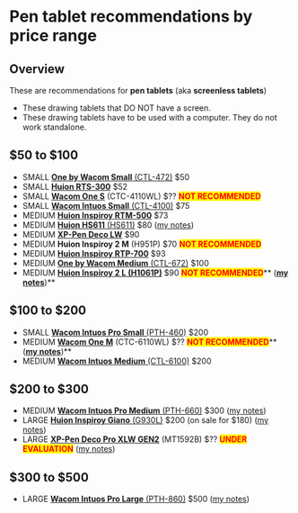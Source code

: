 # Pen tablet recommendations by price range

## Overview

These are recommendations for **pen tablets** (aka **screenless tablets**)

* These drawing tablets that DO NOT have a screen.
* These drawing tablets have to be used with a computer. They do not work standalone.

## $50 to $100&#x20;

* SMALL [**One by Wacom Small** (CTL-472)](../../product-info/wacom/one-by-wacom/one-by-wacom-small-ctl-472.md) $50&#x20;
* SMALL [**Huion RTS-300**](../../product-info/huion/huion-inspiroy/huion-inspiroy-rts-300.md) $52&#x20;
* SMALL [**Wacom One S**](../../product-info/wacom/wacom-one/wacom-one-gen2-drawing-tablets.md) (CTC-4110WL) $?? <mark style="color:red;">**NOT RECOMMENDED**</mark>
* SMALL [**Wacom Intuos Small** (CTL-4100)](../../product-info/wacom/wacom-intuos/wacom-intuos-small-ctl-4100.md) $75&#x20;
* MEDIUM  [**Huion Inspiroy RTM-500**](../../product-info/huion/huion-inspiroy/huion-inspiroy-rtm-500.md) $73
* MEDIUM [**Huion HS611** (HS611)](../../product-info/huion/huion-inspiroy/huion-hs611.md) $80 ([my notes](../../7p-notes/7p-notes-huion/7p-notes-huion-hs611.md))
* MEDIUM [**XP-Pen Deco LW**](../../product-info/xp-pen/xp-pen-deco/xp-pen-deco-lw-it1060b.md) $90&#x20;
* MEDIUM **Huion Inspiroy 2 M** (H951P) $70 <mark style="color:red;">**NOT RECOMMENDED**</mark>
* MEDIUM [**Huion Inspiroy RTP-700**](../../product-info/huion/huion-inspiroy/huion-inspiroy-rtp-700.md)  $93&#x20;
* MEDIUM [**One by Wacom Medium** (CTL-672)](../../product-info/wacom/one-by-wacom/one-by-wacom-medium-ctl-672.md) $100&#x20;
* MEDIUM [**Huion Inspiroy 2 L (H1061P)**](../../product-info/huion/huion-inspiroy/huion-inspiroy-2-l-h1061p.md) $90 <mark style="color:red;">**NOT RECOMMENDED**</mark>** (**[**my notes**](../../7p-notes/7p-notes-huion/7p-notes-huion-inspiroy-2-l-h1061p.md)**)**

## $100 to $200

* SMALL [**Wacom Intuos Pro Small** (PTH-460)](../../product-info/wacom/wacom-intuos-pro/wacom-intuos-pro-small-pth-460.md) $200&#x20;
* MEDIUM [**Wacom One M**](../../product-info/wacom/wacom-one/wacom-one-gen2-drawing-tablets.md) (CTC-6110WL) $?? <mark style="color:red;">**NOT RECOMMENDED**</mark>** (**[**my notes**](../../7p-notes/7p-notes-wacom/7p-notes-wacom-2023-drawing-tablet-refresh.md)**)**
* MEDIUM [**Wacom Intuos Medium** (CTL-6100)](../../product-info/wacom/wacom-intuos/wacom-intuos-medium-ctl-6100.md) $200

## $200 to $300

* MEDIUM [**Wacom Intuos Pro Medium** (PTH-660)](../../product-info/wacom/wacom-intuos-pro/wacom-intuos-pro-medium-pth-660.md) $300 ([my notes](../../7p-notes/7p-notes-wacom/7p-notes-wacom-intuos-pro-medium-pth-660.md))
* LARGE [**Huion Inspiroy Giano** (G930L)](../../product-info/huion/huion-inspiroy/huion-inspiroy-giano-g930l.md) $200 (on sale for $180) ([my notes](../../7p-notes/7p-notes-huion/7p-notes-huion-giano-g930l.md))
* LARGE [**XP-Pen Deco Pro XLW GEN2**](../../product-info/xp-pen/xp-pen-deco-pro/xp-pen-deco-pro-xlw-gen-2-mt1592b.md) (MT1592B) $?? <mark style="color:red;">**UNDER EVALUATION**</mark> ([my notes](../../product-info/xp-pen/xp-pen-deco-pro/xp-pen-deco-pro-xlw-gen-2-mt1592b.md))&#x20;

## $300 to $500

* LARGE [**Wacom Intuos Pro Large** (PTH-860)](../../product-info/wacom/wacom-intuos-pro/wacom-intuos-pro-large-pth-860.md) $500 ([my notes](../../7p-notes/7p-notes-wacom/7p-notes-wacom-intuos-pro-large-pth-860.md))

